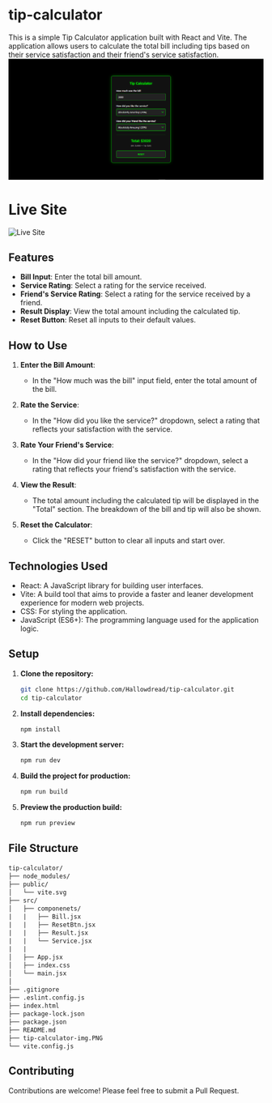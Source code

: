 # tip-calculator

This is a simple Tip Calculator application built with React and Vite. The application allows users to calculate the total bill including tips based on their service satisfaction and their friend's service satisfaction.
![Tip Calculator](tip-calculator-img.PNG)

# Live Site

![Live Site](https://tip-calculatorv1.vercel.app/)

## Features

- **Bill Input**: Enter the total bill amount.
- **Service Rating**: Select a rating for the service received.
- **Friend's Service Rating**: Select a rating for the service received by a friend.
- **Result Display**: View the total amount including the calculated tip.
- **Reset Button**: Reset all inputs to their default values.

## How to Use

1. **Enter the Bill Amount**:

   - In the "How much was the bill" input field, enter the total amount of the bill.

2. **Rate the Service**:

   - In the "How did you like the service?" dropdown, select a rating that reflects your satisfaction with the service.

3. **Rate Your Friend's Service**:

   - In the "How did your friend like the service?" dropdown, select a rating that reflects your friend's satisfaction with the service.

4. **View the Result**:

   - The total amount including the calculated tip will be displayed in the "Total" section. The breakdown of the bill and tip will also be shown.

5. **Reset the Calculator**:
   - Click the "RESET" button to clear all inputs and start over.

## Technologies Used

- React: A JavaScript library for building user interfaces.
- Vite: A build tool that aims to provide a faster and leaner development experience for modern web projects.
- CSS: For styling the application.
- JavaScript (ES6+): The programming language used for the application logic.

## Setup

1. **Clone the repository:**

   ```bash
   git clone https://github.com/Hallowdread/tip-calculator.git
   cd tip-calculator
   ```

2. **Install dependencies:**

   ```bash
   npm install
   ```

3. **Start the development server:**

   ```bash
   npm run dev
   ```

4. **Build the project for production:**

   ```bash
   npm run build
   ```

5. **Preview the production build:**
   ```bash
   npm run preview
   ```

## File Structure

```arduino
tip-calculator/
├── node_modules/
├── public/
│   └── vite.svg
├── src/
│   ├── componenets/
|   |   ├── Bill.jsx
|   |   ├── ResetBtn.jsx
|   |   ├── Result.jsx
|   |   └── Service.jsx
|   |
│   ├── App.jsx
│   ├── index.css
│   └── main.jsx
│
├── .gitignore
├── .eslint.config.js
├── index.html
├── package-lock.json
├── package.json
├── README.md
├── tip-calculator-img.PNG
└── vite.config.js
```

## Contributing

Contributions are welcome! Please feel free to submit a Pull Request.
